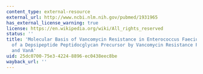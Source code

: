 ```yaml
---
content_type: external-resource
external_url: http://www.ncbi.nlm.nih.gov/pubmed/1931965
has_external_license_warning: true
license: https://en.wikipedia.org/wiki/All_rights_reserved
status: ''
title: 'Molecular Basis of Vancomycin Resistance in Enterococcus Faecium BM4147: Biosynthesis
  of a Depsipeptide Peptidocglycan Precursor by Vancomycin Resistance Proteins VanH
  and VanA'
uid: 25dc0700-75e3-4224-8896-ec0438eec8be
wayback_url: ''
---
```

